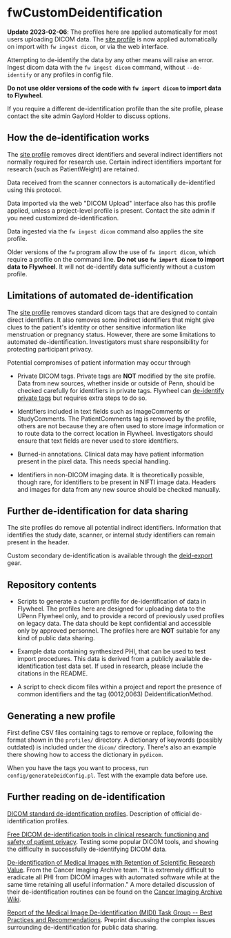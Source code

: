 # fwCustomDeidentification

**Update 2023-02-06**: The profiles here are applied automatically for most users uploading
DICOM data. The [site
profile](profiles/PennBrainScienceCenter/de-id_upenn_Penn_BSC_profile_v3.0_20201111A.yaml)
is now applied automatically on import with `fw ingest dicom`, or via the web interface.

Attempting to de-identify the data by any other means will raise an error. Ingest dicom
data with the `fw ingest dicom` command, without `--de-identify` or any profiles in config
file.

**Do not use older versions of the code with `fw import dicom` to import data to
Flywheel**.

If you require a different de-identification profile than the site profile, please contact
the site admin Gaylord Holder to discuss options.


## How the de-identification works

The [site
profile](profiles/PennBrainScienceCenter/de-id_upenn_Penn_BSC_profile_v3.0_20201111A.yaml)
removes direct identifiers and several indirect identifiers not normally required for
research use. Certain indirect identifiers important for research (such as PatientWeight)
are retained.

Data received from the scanner connectors is automatically de-identified using this
protocol.

Data imported via the web "DICOM Upload" interface also has this profile applied, unless a
project-level profile is present. Contact the site admin if you need customized
de-identification.

Data ingested via the `fw ingest dicom` command also applies the site profile.

Older versions of the `fw` program allow the use of `fw import dicom`, which require a
profile on the command line. **Do not use `fw import dicom` to import data to Flywheel**. It
will not de-identify data sufficiently without a custom profile.


## Limitations of automated de-identification

The [site
profile](profiles/PennBrainScienceCenter/de-id_upenn_Penn_BSC_profile_v3.0_20201111A.yaml)
removes standard dicom tags that are designed to contain direct identifiers. It also
removes some indirect identifiers that might give clues to the patient's identity or other
sensitive information like menstruation or pregnancy status. However, there are some
limitations to automated de-identification. Investigators must share responsibility for
protecting participant privacy.

Potential compromises of patient information may occur through

* Private DICOM tags. Private tags are **NOT** modified by the site profile. Data from new
  sources, whether inside or outside of Penn, should be checked carefully for
  identifiers in private tags. Flywheel can [de-identify private
  tags](https://docs.flywheel.io/hc/en-us/articles/360024577194-How-to-de-identify-private-DICOM-tags)
  but requires extra steps to do so.

* Identifiers included in text fields such as ImageComments or StudyComments. The
  PatientComments tag is removed by the profile, others are not because they are often
  used to store image information or to route data to the correct location in Flywheel.
  Investigators should ensure that text fields are never used to store identifiers.

* Burned-in annotations. Clinical data may have patient information present in the pixel
  data. This needs special handling.

* Identifiers in non-DICOM imaging data. It is theoretically possible, though rare, for
  identifiers to be present in NIFTI image data. Headers and images for data from any new
  source should be checked manually.


## Further de-identification for data sharing

The site profiles do remove all potential indirect identifiers. Information that
identifies the study date, scanner, or internal study identifiers can remain present in
the header.

Custom secondary de-identification is available through the [deid-export
](https://gitlab.com/flywheel-io/flywheel-apps/deid-export) gear.


## Repository contents

* Scripts to generate a custom profile for de-identification of data in Flywheel.
  The profiles here are designed for uploading data to the UPenn Flywheel only,
  and to provide a record of previously used profiles on legacy data. The data
  should be kept confidential and accessible only by approved personnel. The profiles here
  are **NOT** suitable for any kind of public data sharing.

* Example data containing synthesized PHI, that can be used to test import procedures.
  This data is derived from a publicly available de-identification test data set. If used
  in research, please include the citations in the README.

* A script to check dicom files within a project and report the presence of common
  identifiers and the tag (0012,0063) DeidentificationMethod.


## Generating a new profile

First define CSV files containing tags to remove or replace, following the format shown in
the `profiles/` directory. A dictionary of keywords (possibly outdated) is included under
the `dicom/` directory. There's also an example there showing how to access the dictionary
in `pydicom`.

When you have the tags you want to process, run `config/generateDeidConfig.pl`. Test with
the example data before use.


## Further reading on de-identification

[DICOM standard de-identification
profiles](http://dicom.nema.org/medical/dicom/current/output/html/part15.html#chapter_E). Description of official de-identification profiles.

[Free DICOM de-identification tools in clinical research: functioning and safety of
patient privacy](https://www.ncbi.nlm.nih.gov/pmc/articles/PMC4636522/). Testing some
popular DICOM tools, and showing the difficulty in successfully de-identifying DICOM data.

[De-identification of Medical Images with Retention of Scientific Research
Value](https://pubs.rsna.org/doi/full/10.1148/rg.2015140244). From the Cancer Imaging
Archive team. "It is extremely difficult to eradicate all PHI from DICOM images with
automated software while at the same time retaining all useful information." A more
detailed discussion of their de-identification routines can be found on the [Cancer Imaging
Archive Wiki](https://wiki.cancerimagingarchive.net/display/Public/Submission+and+De-identification+Overview).

[Report of the Medical Image De-Identification (MIDI) Task Group -- Best
Practices and Recommendations](http://arxiv.org/abs/2303.10473). Preprint
discussing the complex issues surrounding de-identification for public
data sharing. 

